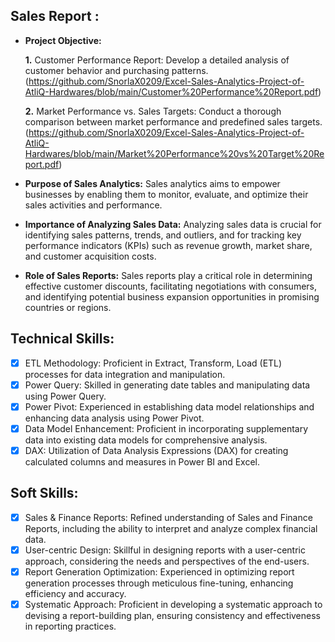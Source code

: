 ## Sales Report :

- **Project Objective:**

    **1.** Customer Performance Report: Develop a detailed analysis of customer behavior and purchasing patterns.(https://github.com/SnorlaX0209/Excel-Sales-Analytics-Project-of-AtliQ-Hardwares/blob/main/Customer%20Performance%20Report.pdf)

    **2.** Market Performance vs. Sales Targets: Conduct a thorough comparison between market performance and predefined sales targets.(https://github.com/SnorlaX0209/Excel-Sales-Analytics-Project-of-AtliQ-Hardwares/blob/main/Market%20Performance%20vs%20Target%20Report.pdf)

- **Purpose of Sales Analytics:** Sales analytics aims to empower businesses by enabling them to monitor, evaluate, and optimize their sales activities and performance.

- **Importance of Analyzing Sales Data:** Analyzing sales data is crucial for identifying sales patterns, trends, and outliers, and for tracking key performance indicators (KPIs) such as revenue growth, market share, and customer acquisition costs.

- **Role of Sales Reports:** Sales reports play a critical role in determining effective customer discounts, facilitating negotiations with consumers, and identifying potential business expansion opportunities in promising countries or regions.

## Technical Skills:

- [x]	ETL Methodology: Proficient in Extract, Transform, Load (ETL) processes for data integration and manipulation.
- [x]	Power Query: Skilled in generating date tables and manipulating data using Power Query.
- [x]	Power Pivot: Experienced in establishing data model relationships and enhancing data analysis using Power Pivot.
- [x]	Data Model Enhancement: Proficient in incorporating supplementary data into existing data models for comprehensive analysis.
- [x] DAX: Utilization of Data Analysis Expressions (DAX) for creating calculated columns and measures in Power BI and Excel.

## Soft Skills:

- [x] Sales & Finance Reports: Refined understanding of Sales and Finance Reports, including the ability to interpret and analyze complex financial data.
- [x] User-centric Design: Skillful in designing reports with a user-centric approach, considering the needs and perspectives of the end-users.
- [x] Report Generation Optimization: Experienced in optimizing report generation processes through meticulous fine-tuning, enhancing efficiency and accuracy.
- [x] Systematic Approach: Proficient in developing a systematic approach to devising a report-building plan, ensuring consistency and effectiveness in reporting practices.
